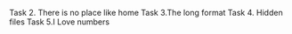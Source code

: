 Task 2. There is no place like home
Task 3.The long format
Task 4. Hidden files
Task 5.I Love numbers

